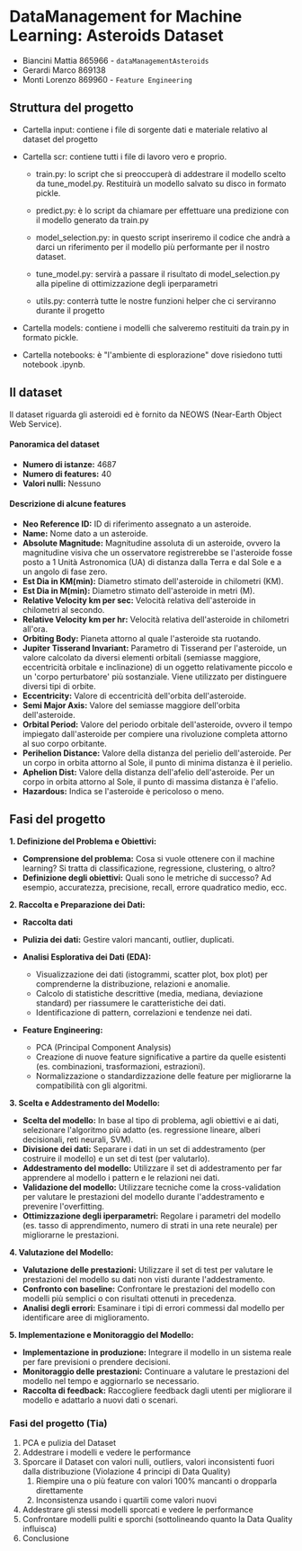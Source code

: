 # DataManagement for Machine Learning: Asteroids Dataset

- Biancini Mattia 865966 - `dataManagementAsteroids`
- Gerardi Marco 869138
- Monti Lorenzo 869960 - `Feature Engineering`

## Struttura del progetto 

* Cartella input: contiene i file di sorgente dati e materiale relativo al dataset del progetto
  
* Cartella scr: contiene tutti i file di lavoro vero e proprio.
  * train.py: lo script che si preoccuperà di addestrare il modello scelto da tune_model.py. Restituirà un modello salvato su disco in formato pickle.
  
  * predict.py: è lo script da chiamare per effettuare una predizione con il modello generato da train.py
  
  * model_selection.py: in questo script inseriremo il codice che andrà a darci un riferimento per il modello più performante per il nostro dataset.
  
  * tune_model.py: servirà a passare il risultato di model_selection.py alla pipeline di ottimizzazione degli iperparametri
  
  * utils.py: conterrà tutte le nostre funzioni helper che ci serviranno durante il progetto

* Cartella models: contiene i modelli che salveremo restituiti da train.py in formato pickle.
  
* Cartella notebooks: è "l'ambiente di esplorazione" dove risiedono tutti notebook .ipynb.


## Il dataset

Il dataset riguarda gli asteroidi ed è fornito da NEOWS (Near-Earth Object Web Service).

#### Panoramica del dataset

- **Numero di istanze:** 4687
- **Numero di features:** 40
- **Valori nulli:** Nessuno

#### Descrizione di alcune features

- **Neo Reference ID:** ID di riferimento assegnato a un asteroide.
- **Name:** Nome dato a un asteroide.
- **Absolute Magnitude:** Magnitudine assoluta di un asteroide, ovvero la magnitudine visiva che un osservatore registrerebbe se l'asteroide fosse posto a 1 Unità Astronomica (UA) di distanza dalla Terra e dal Sole e a un angolo di fase zero.
- **Est Dia in KM(min):** Diametro stimato dell'asteroide in chilometri (KM).
- **Est Dia in M(min):** Diametro stimato dell'asteroide in metri (M).
- **Relative Velocity km per sec:** Velocità relativa dell'asteroide in chilometri al secondo.
- **Relative Velocity km per hr:** Velocità relativa dell'asteroide in chilometri all'ora.
- **Orbiting Body:** Pianeta attorno al quale l'asteroide sta ruotando.
- **Jupiter Tisserand Invariant:** Parametro di Tisserand per l'asteroide, un valore calcolato da diversi elementi orbitali (semiasse maggiore, eccentricità orbitale e inclinazione) di un oggetto relativamente piccolo e un 'corpo perturbatore' più sostanziale. Viene utilizzato per distinguere diversi tipi di orbite.
- **Eccentricity:** Valore di eccentricità dell'orbita dell'asteroide.
- **Semi Major Axis:** Valore del semiasse maggiore dell'orbita dell'asteroide.
- **Orbital Period:** Valore del periodo orbitale dell'asteroide, ovvero il tempo impiegato dall'asteroide per compiere una rivoluzione completa attorno al suo corpo orbitante.
- **Perihelion Distance:** Valore della distanza del perielio dell'asteroide. Per un corpo in orbita attorno al Sole, il punto di minima distanza è il perielio.
- **Aphelion Dist:** Valore della distanza dell'afelio dell'asteroide. Per un corpo in orbita attorno al Sole, il punto di massima distanza è l'afelio.
- **Hazardous:** Indica se l'asteroide è pericoloso o meno.

## Fasi del progetto 


**1. Definizione del Problema e Obiettivi:**

*   **Comprensione del problema:** Cosa si vuole ottenere con il machine learning? Si tratta di classificazione, regressione, clustering, o altro?
*   **Definizione degli obiettivi:** Quali sono le metriche di successo? Ad esempio, accuratezza, precisione, recall, errore quadratico medio, ecc.

**2. Raccolta e Preparazione dei Dati:**

*   **Raccolta dati** 
  
*   **Pulizia dei dati:** Gestire valori mancanti, outlier, duplicati.
*   **Analisi Esplorativa dei Dati (EDA):**
    *   Visualizzazione dei dati (istogrammi, scatter plot, box plot) per comprenderne la distribuzione, relazioni e anomalie.
    *   Calcolo di statistiche descrittive (media, mediana, deviazione standard) per riassumere le caratteristiche dei dati.
    *   Identificazione di pattern, correlazioni e tendenze nei dati.
*   **Feature Engineering:**
    *   PCA (Principal Component Analysis)
    *   Creazione di nuove feature significative a partire da quelle esistenti (es. combinazioni, trasformazioni, estrazioni).
    *   Normalizzazione o standardizzazione delle feature per migliorarne la compatibilità con gli algoritmi.

**3. Scelta e Addestramento del Modello:**

*   **Scelta del modello:** In base al tipo di problema, agli obiettivi e ai dati, selezionare l'algoritmo più adatto (es. regressione lineare, alberi decisionali, reti neurali, SVM).
*   **Divisione dei dati:** Separare i dati in un set di addestramento (per costruire il modello) e un set di test (per valutarlo).
*   **Addestramento del modello:** Utilizzare il set di addestramento per far apprendere al modello i pattern e le relazioni nei dati.
*   **Validazione del modello:** Utilizzare tecniche come la cross-validation per valutare le prestazioni del modello durante l'addestramento e prevenire l'overfitting.
*   **Ottimizzazione degli iperparametri:** Regolare i parametri del modello (es. tasso di apprendimento, numero di strati in una rete neurale) per migliorarne le prestazioni.

**4. Valutazione del Modello:**

*   **Valutazione delle prestazioni:** Utilizzare il set di test per valutare le prestazioni del modello su dati non visti durante l'addestramento.
*   **Confronto con baseline:** Confrontare le prestazioni del modello con modelli più semplici o con risultati ottenuti in precedenza.
*   **Analisi degli errori:** Esaminare i tipi di errori commessi dal modello per identificare aree di miglioramento.

**5. Implementazione e Monitoraggio del Modello:**

*   **Implementazione in produzione:** Integrare il modello in un sistema reale per fare previsioni o prendere decisioni.
*   **Monitoraggio delle prestazioni:** Continuare a valutare le prestazioni del modello nel tempo e aggiornarlo se necessario.
*   **Raccolta di feedback:** Raccogliere feedback dagli utenti per migliorare il modello e adattarlo a nuovi dati o scenari.

### Fasi del progetto (Tia)
1) PCA e pulizia del Dataset
2) Addestrare i modelli e vedere le performance
3) Sporcare il Dataset con valori nulli, outliers, valori inconsistenti fuori dalla distribuzione (Violazione 4 principi di Data Quality)
    1) Riempire una o più feature con valori 100% mancanti o dropparla direttamente
    2) Inconsistenza usando i quartili come valori nuovi
4) Addestrare gli stessi modelli sporcati e vedere le performance
5) Confrontare modelli puliti e sporchi (sottolineando quanto la Data Quality influisca)
6) Conclusione

